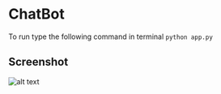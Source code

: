 # ChatBot

To run type the following command in terminal `python app.py`

## Screenshot

![alt text](C:\Hemanth\Projects\Current%20Projects\Websites\chatbot%20with%20django\chatbot\resources\result.png)
